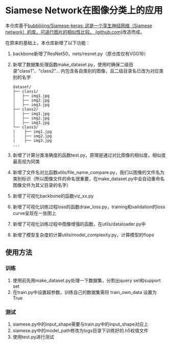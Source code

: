 #  Siamese Network在图像分类上的应用

 本仓库基于[bubbliiiing/Siamese-keras: 这是一个孪生神经网络（Siamese network）的库，可进行图片的相似性比较。 (github.com)](https://github.com/bubbliiiing/Siamese-keras)改造而成。

在原来的基础上，本仓库新增了以下功能：

1. backbone新增了ResNet50，nets/resnet.py（原仓库仅有VGG16）

2. 新增了数据集处理函数make_dataset.py，使用时确保二级目录“class1”、“class2”... 内包含各自类别的图像，且二级目录名已改为对应类别的名字

   ```plaintext
   dataset/
   ├── class1/
   │   ├── img1.jpg
   │   ├── img2.jpg
   │   ├── img3.jpg
   ├── class2/
   │   ├── img1.jpg
   │   ├── img2.jpg
   │   ├── img3.jpg
   └── class3/
   |    ├── img1.jpg
   |    ├── img2.jpg
   |    ├── img3.jpg
   ...
   ```

3. 新增了计算分类准确度的函数test.py，原理是通过对比图像的相似度，相似度最高视为同类

4. 新增了文件名对比函数utils/file_name_compare.py，我们以图像的文件名为类别标识（所以图像文件的命名很重要，在make_dataset.py中会自动重命名图像文件为其父目录的名字）

5. 新增了可视化backbone的函数viz_xx.py

6. 新增了可视化训练过程loss的函数draw_loss.py，training和validation的loss curve呈现在一张图上

7. 新增了可视化训练过程中图像增强的函数，在utils/dataloader.py中

8. 新增了模型复杂度的计算utils/model_complexity.py，计算模型的flops

## 使用方法

### 训练
1. 使用前先用make_dataset.py处理一下数据集，分割出query set和support set
2. 在train.py中设置超参数，训练自己的数据集需将 train_own_data 设置为 True

### 测试
1. siamese.py中的input_shape需要与train.py中的input_shape对应上
2. siamese.py中的model_path修改为logs目录下训练好的.h5权值文件
3. 使用test.py进行测试
